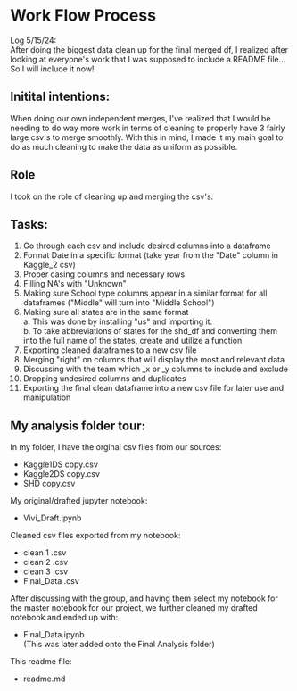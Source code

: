 # Work Flow Process

Log 5/15/24:\
After doing the biggest data clean up for the final merged df, I realized after looking at everyone's work that I was supposed to include a README file... So I will include it now!

## Initital intentions:
When doing our own independent merges, I've realized that I would be needing to do way more work in terms of cleaning to properly have 3 fairly large csv's to merge smoothly. With this in mind, I made it my main goal to do as much cleaning to make the data as uniform as possible.

## Role
I took on the role of cleaning up and merging the csv's.

## Tasks:
1. Go through each csv and include desired columns into a dataframe
2. Format Date in a specific format (take year from the "Date" column in Kaggle_2 csv)
3. Proper casing columns and necessary rows
4. Filling NA's with "Unknown"
5. Making sure School type columns appear in a similar format for all dataframes ("Middle" will turn into "Middle School")
6. Making sure all states are in the same format\
a. This was done by installing "us" and importing it.\
b. To take abbreviations of states for the shd_df and converting them into the full name of the states, create and utilize a function
7. Exporting cleaned dataframes to a new csv file
8. Merging "right" on columns that will display the most and relevant data 
9. Discussing with the team which _x or _y columns to include and exclude
10. Dropping undesired columns and duplicates
11. Exporting the final clean dataframe into a new csv file for later use and manipulation

## My analysis folder tour:
In my folder, I have the orginal csv files from our sources:
- Kaggle1DS copy.csv
- Kaggle2DS copy.csv
- SHD copy.csv

My original/drafted jupyter notebook:
- Vivi_Draft.ipynb

Cleaned csv files exported from my notebook:
- clean 1 .csv
- clean 2 .csv
- clean 3 .csv
- Final_Data .csv

After discussing with the group, and having them select my notebook for the master notebook for our project, we further cleaned my drafted notebook and ended up with:
- Final_Data.ipynb\
(This was later added onto the Final Analysis folder)

This readme file:
- readme.md